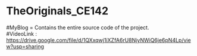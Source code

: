 # TheOriginals_CE142

#MyBlog = Contains the entire source code of the project. <br>
#VideoLink : https://drive.google.com/file/d/1QXxqwj1iXZfA6rU8NjyNWiQ6je6pN4Lp/view?usp=sharing
